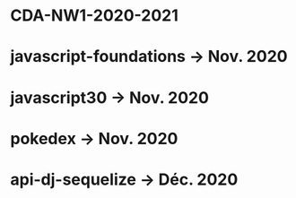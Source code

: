 # CDA-NW1-2020-2021

# javascript-foundations -> Nov. 2020

# javascript30 -> Nov. 2020

# pokedex -> Nov. 2020

# api-dj-sequelize -> Déc. 2020
